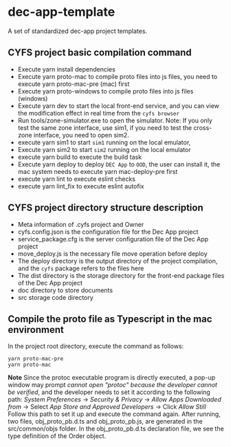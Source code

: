 # dec-app-template

A set of standardized dec-app project templates.

## CYFS project basic compilation command

-   Execute yarn install dependencies
-   Execute yarn proto-mac to compile proto files into js files, you need to execute yarn proto-mac-pre (mac) first
-   Execute yarn proto-windows to compile proto files into js files (windows)
-   Execute yarn dev to start the local front-end service, and you can view the modification effect in real time from the `cyfs browser`
-   Run tools/zone-simulator.exe to open the simulator. Note: If you only test the same zone interface, use sim1, if you need to test the cross-zone interface, you need to open sim2.
-   execute yarn sim1 to start `sim1` running on the local emulator,
-   Execute yarn sim2 to start `sim2` running on the local emulator
-   execute yarn build to execute the build task
-   Execute yarn deploy to deploy `DEC App` to `OOD`, the user can install it, the mac system needs to execute yarn mac-deploy-pre first
-   execute yarn lint to execute eslint checks
-   execute yarn lint_fix to execute eslint autofix

## CYFS project directory structure description

-   Meta information of .cyfs project and Owner
-   cyfs.config.json is the configuration file for the Dec App project
-   service_package.cfg is the server configuration file of the Dec App project
-   move_deploy.js is the necessary file move operation before deploy
-   The deploy directory is the output directory of the project compilation, and the `cyfs` package refers to the files here
-   The dist directory is the storage directory for the front-end package files of the Dec App project
-   doc directory to store documents
-   src storage code directory

## Compile the proto file as Typescript in the mac environment

In the project root directory, execute the command as follows:

```shell
yarn proto-mac-pre
yarn proto-mac
```

**Note** Since the protoc executable program is directly executed, a pop-up window may prompt _cannot open "protoc" because the developer cannot be verified_, and the developer needs to set it according to the following path:
_System Preferences_ -> _Security & Privacy_ -> _Allow Apps Downloaded from_ -> Select _App Store and Approved Developers_ -> Click _Allow Still_
Follow this path to set it up and execute the command again.
After running, two files, obj_proto_pb.d.ts and obj_proto_pb.js, are generated in the src/common/objs folder. In the obj_proto_pb.d.ts declaration file, we see the type definition of the Order object.
